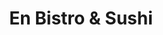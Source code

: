 ---
layout: place
title: "En Bistro & Sushi"
permalink: /maryland/potomac/en-bistro-sushi.html
stateAbbr: MD
stateName: Maryland
cityName: Potomac
seo:
  name: "En Bistro & Sushi"
  type: Restaurant
  links: http://www.enbistro.com/
description: "En Bistro & Sushi serves delicious sushi in Potomac, Maryland. Try fresh Japanese dishes for a great dining experience. Available for takeout, delivery, lunch, and dinner."
place_id: ChIJoWGLOqU0tokRoHQiECMaqWc
photos:
  - name: >-
      places/ChIJoWGLOqU0tokRoHQiECMaqWc/photos/AeeoHcIlgjZlQLfi2SvssEKl5NNQdwyKZOAJ6sIMp8qgJ4Mk5lEICK0f7CFVoBhpfUgxzYPlYF-hyUEjj8RZJFoXJhQk2_UAK409cjv535oVXuhkjWraJKUBZZMV7r8Wg-eXbH1i7RajV9gY8VdoVEj8sPg_kfowyqYWftuKO_L-2sn6AGViUgoQs1-cr9r2UucKfWzu4EllhCYymWKHsaLgr8jL8OCz_aix04UXAw_8LSozXvwaCxavPha8FrhuLMnSAJRNBjZd3pPOe1Tw3DzjCRLx8FXYu4MGzva8MNgaIvcVnAi6JqyAdyk6tVCkxALwxaAF_Ep6cOoiFjg8vqvoBpXprZR6Gh78B__94qoBvmSvivszBJegaEclrMVe2Y79NR9Lj3rh-Of6mqul1ybeQvNnvdyqA0eGiXeowqXVX9aGYw
    widthPx: 3264
    heightPx: 1836
    authorAttributions:
      - displayName: S N
        uri: https://maps.google.com/maps/contrib/112029812356072347640
        photoUri: >-
          https://lh3.googleusercontent.com/a-/ALV-UjVy3_L8x0BJioaSpDprk10PPHSXaP7lW6hq2ld4NoPSYwKwXtLc8A=s100-p-k-no-mo
    flagContentUri: >-
      https://www.google.com/local/imagery/report/?cb_client=maps_api_places.places_api&image_key=!1e10!2sCIHM0ogKEICAgICExNfnQw&hl=en-US
    googleMapsUri: >-
      https://www.google.com/maps/place//data=!3m4!1e2!3m2!1sCIHM0ogKEICAgICExNfnQw!2e10!4m2!3m1!1s0x89b634a53a8b61a1:0x67a91a23102274a0
  - name: >-
      places/ChIJoWGLOqU0tokRoHQiECMaqWc/photos/AeeoHcLfoB2JWVsa4UEAS5OeCw063TZ-8o3IIRRp3SiIWfj9MExCG9yphv_BXVG6xHd26WS9amSif4SwWsIXhBCvEdMTNER7uuUQjevZa_mjPiqDo-INZysvwH4ZwDWgZ1K2r7l7PcekIK9MMu5yyTFKK8Nlu_Iq-3y87Gdg8trG1Ox9QSA83dfIKq_CwrkLFA8zqKW1QJ4ZTnmp78LsiPaEbp0dnEhM1_RGF4aW_rG-TGOw1X7FwJU6bD1MQYhFXhtNG-ASnD4CRQhOcQk-NEWTICg_TnemnfnAolKoC6448zKCHGJRhAqIG6yDE9KJ0eW_n_xf9dimyr4bEZ75jpDa19KHPKtCNwwDua0ezgsYTuf1CGiHVsfzktAwAf5A0b3_BAaUiCP7O-RzUkzy2LhsGA5A6Urtjrd-scW_XCjDZltl9Q
    widthPx: 3449
    heightPx: 2210
    authorAttributions:
      - displayName: Benjamin VanEvery
        uri: https://maps.google.com/maps/contrib/111131100682304992386
        photoUri: >-
          https://lh3.googleusercontent.com/a-/ALV-UjUfDsMylAc6llC3-PuLmPT-VIv5QMa9NV3J2RKO2n3K6WYqMehFoA=s100-p-k-no-mo
    flagContentUri: >-
      https://www.google.com/local/imagery/report/?cb_client=maps_api_places.places_api&image_key=!1e10!2sCIHM0ogKEICAgID4g6uFLg&hl=en-US
    googleMapsUri: >-
      https://www.google.com/maps/place//data=!3m4!1e2!3m2!1sCIHM0ogKEICAgID4g6uFLg!2e10!4m2!3m1!1s0x89b634a53a8b61a1:0x67a91a23102274a0
  - name: >-
      places/ChIJoWGLOqU0tokRoHQiECMaqWc/photos/AeeoHcIi10zCVx1QOOvbD9Zi8q_-rOxXc5fFzGAqppezDj7mcictyuDSVatJI9yw_aS06i7nm2edlMlmGzHxtlgEF1sqmPQOUyCoCUcr6ew_ineJ5x4eD7D5pyhFoOZjr_F68VmpoRWmUyEDvFOCXyZnStiHi33cGNHsRWbSJIlGOGXo9xWrZX0dECmWonm93m4kkY1Y93WeYze59HqUnASH4VBVasOSHs64basILnNfJgBBHZouimGasBZ7eLWFs7WlI7Ka60plp-taA6BnuD5ERbhecBHH0hotDOfZ0c5vtfLB5auGedHxAGlb7DUG29OThmrliALRcI7SX0ZJ3BDf69cOBXY4amHkyUGCEFLipbe-d9JLpm0_SLXEk6jRMmly15tdn1HoHrcLPTN7wkKyYoxI5Ch6zs_LyyCNqCWNNS9gOw
    widthPx: 3024
    heightPx: 4032
    authorAttributions:
      - displayName: Ariel Lee
        uri: https://maps.google.com/maps/contrib/111534888607172119333
        photoUri: >-
          https://lh3.googleusercontent.com/a-/ALV-UjUPc4S_uCC767Kt3Xulk-CfJaGo8B926_iZw0Aq1ahm1fqme6QJ=s100-p-k-no-mo
    flagContentUri: >-
      https://www.google.com/local/imagery/report/?cb_client=maps_api_places.places_api&image_key=!1e10!2sCIHM0ogKEICAgICL1t7JPg&hl=en-US
    googleMapsUri: >-
      https://www.google.com/maps/place//data=!3m4!1e2!3m2!1sCIHM0ogKEICAgICL1t7JPg!2e10!4m2!3m1!1s0x89b634a53a8b61a1:0x67a91a23102274a0
  - name: >-
      places/ChIJoWGLOqU0tokRoHQiECMaqWc/photos/AeeoHcIozxk-c7w_U21gQJZ89PZkwTvVHl3nbwG19Teq-sOnAJQn0NvWviRZX0j7y4BfcE6LZusD2HOhVh3VhRSm2FF-Mbw2G_NUjUzmEyPfmX6B4jEBAh-WVG7FRo4b9bWrvI2G9N_rMYAfqTxF0Yi4-t2wgiUNjeTB72CpK42pLS2gd58Yf-wzuRAbzzzWdga0UTzmuLQeRQ6wTBkXK6G88SyKSBGb-3MkhKrmTWhy7z-xh7dxUuzoE_n8VWbjFaScc3nyZheuDTSGwMaR8Xq_r-T8bmeSx5VwWCIlqfU7hq5qRHUPz8Fi4AhLSRrV8O1D83pnhjtNmhO_wexELw4ve7YwSNGAgHJjF_Dh6wYUZDp3L-Uz2yy3X9FFsBXYp2eIs3Qy0aef_jDPq8IBL_tb8jzQK2lTgyLdhCNY_n_xvr4
    widthPx: 4080
    heightPx: 3072
    authorAttributions:
      - displayName: Stephen Cox
        uri: https://maps.google.com/maps/contrib/118057390970786412671
        photoUri: >-
          https://lh3.googleusercontent.com/a-/ALV-UjUyXduZxQTHOw4HH55NGRT89YkKs_kd5di1OdpLC1de7XmyHUyGaA=s100-p-k-no-mo
    flagContentUri: >-
      https://www.google.com/local/imagery/report/?cb_client=maps_api_places.places_api&image_key=!1e10!2sCIHM0ogKEICAgID-joGzGg&hl=en-US
    googleMapsUri: >-
      https://www.google.com/maps/place//data=!3m4!1e2!3m2!1sCIHM0ogKEICAgID-joGzGg!2e10!4m2!3m1!1s0x89b634a53a8b61a1:0x67a91a23102274a0
  - name: >-
      places/ChIJoWGLOqU0tokRoHQiECMaqWc/photos/AeeoHcI-CjUhs1Dvn4Kqop2Vu5iAbyN6nQ_DcPkO88tgy2Gk5gWIx5AVuLW_mFJqNhzmNPBbbBFUmd4-_euxtsENdpU0q2GhBZWsyTLLZnCzS0uGwMWxct5OJYynQcuMQr3AjZNAyBm9e3iv4L12y1dh__X59pi3CRc0RodcSqRuGb75TRsX8mXSmw8SV2aBqGqPCn4B4gOa9CFxsWpGLcSHLcC8Pip41mXq-OtuoxCZu8t30XvTh02Tn5LfJ28t94tr6Ar8gi4e-xt6kMqKaaHa4woRUa5xGORK6-Buwzr1OtWTH4VgAv9nXKBGPcCoHxrTmPguTtIQ5HqgGjXLwYFEXGw8HzdEzujq7qy32deuzYFqSJYbfVbZly6rbXdRwxathf1WUvqGNqnPXueUNgcdkob0tjyuCCCdaaVTCkoaUSoJqag
    widthPx: 4032
    heightPx: 3024
    authorAttributions:
      - displayName: Sweet Kitty
        uri: https://maps.google.com/maps/contrib/116625632391101254129
        photoUri: >-
          https://lh3.googleusercontent.com/a-/ALV-UjWK8qATQMxIejT7mfZFOMyE5tQdcUocltei9XnW737Uf4fKG13n=s100-p-k-no-mo
    flagContentUri: >-
      https://www.google.com/local/imagery/report/?cb_client=maps_api_places.places_api&image_key=!1e10!2sCIHM0ogKEICAgIDM1YaauQE&hl=en-US
    googleMapsUri: >-
      https://www.google.com/maps/place//data=!3m4!1e2!3m2!1sCIHM0ogKEICAgIDM1YaauQE!2e10!4m2!3m1!1s0x89b634a53a8b61a1:0x67a91a23102274a0
  - name: >-
      places/ChIJoWGLOqU0tokRoHQiECMaqWc/photos/AeeoHcK1-ItCnFgh5LuDqnShmsUf9nvJtCG9wNqBMxlczTXoS5-hO_hJIYL3cjwzDkOSARkGergkzfRsVD2RXS6O1VI8-uJPV0EKE-zdn8d6D9_LRYWykoSSH4Htldd3BILlxK8MdNeXnC83xbPgLyqE3D0WKE7lbvvKcf9yV2avhxkSRnH-nKAoSbbjjBEN1vcg89X3eC-_vwbODiT9YDlnBcEvR6RAyzA6pKaxJVFEWSE4VXhVi5kqxyxW5jcJrNhHw9ztqyGOaoIDkHiyc075lf_ScvHC2PgTtda-ihcW6zO0E9XwqVyrbNyXnzQDOrMSERS51iqHtZ8caA1uDsehKvqR-NrWqxZSQA5sN2wmrOh8M0ZtZKphcp2-t2i5yABa6gmsbsxjau86ziZuwhB1SLFk6B5pFTT7XbwCSxlImJILOg
    widthPx: 3024
    heightPx: 4032
    authorAttributions:
      - displayName: Sweet Kitty
        uri: https://maps.google.com/maps/contrib/116625632391101254129
        photoUri: >-
          https://lh3.googleusercontent.com/a-/ALV-UjWK8qATQMxIejT7mfZFOMyE5tQdcUocltei9XnW737Uf4fKG13n=s100-p-k-no-mo
    flagContentUri: >-
      https://www.google.com/local/imagery/report/?cb_client=maps_api_places.places_api&image_key=!1e10!2sCIHM0ogKEICAgIDM1YauIg&hl=en-US
    googleMapsUri: >-
      https://www.google.com/maps/place//data=!3m4!1e2!3m2!1sCIHM0ogKEICAgIDM1YauIg!2e10!4m2!3m1!1s0x89b634a53a8b61a1:0x67a91a23102274a0
  - name: >-
      places/ChIJoWGLOqU0tokRoHQiECMaqWc/photos/AeeoHcKx6l986NUF7V-tOALuXKybxTHjiPKZ9lgeU9jnlk3ex8Z3CqmG9S2C8sphbTFFQR4udLh1KLXE6rM6Akn5hSCfzZiwFkLu0om_2ByptsslLqBJZ9D45ICaRyHPfXlMgl3ZRgppTUfcrtfqXqVDSci01dsmo-glciBM6Snmlvi7BuAboP5Remi7p371UBdZ-oNjpTbg3w6xn3j8_HOtICONb9ejqJmwmLy-8E7Rnd6SiUOp_dWZjnveoll1mQBjSaKFS0G5ibfbrnRxmrYw1DiZUFmUv0scAfRMMINnOJhbGnL57vyVqxS-4BPXsKWSrX6CfbLezCFt3MQPPoX9Kdpn9lPqsKLb-wkIHPeZYdEtjicxdaO-_iA7tE-WbnWyBQmyeG3f1EpWpkx1mnKAyplWz9O5XMqB-3q9fboHtGZ0eQ
    widthPx: 1920
    heightPx: 1080
    authorAttributions:
      - displayName: Mario V
        uri: https://maps.google.com/maps/contrib/110409637560811324022
        photoUri: >-
          https://lh3.googleusercontent.com/a-/ALV-UjXwsZZMN4JLZ3segT1czziWEX316n_4jkTRgFaI2DBA8KMDrAs_=s100-p-k-no-mo
    flagContentUri: >-
      https://www.google.com/local/imagery/report/?cb_client=maps_api_places.places_api&image_key=!1e10!2sCIHM0ogKEICAgICk5qyNYg&hl=en-US
    googleMapsUri: >-
      https://www.google.com/maps/place//data=!3m4!1e2!3m2!1sCIHM0ogKEICAgICk5qyNYg!2e10!4m2!3m1!1s0x89b634a53a8b61a1:0x67a91a23102274a0
  - name: >-
      places/ChIJoWGLOqU0tokRoHQiECMaqWc/photos/AeeoHcJ0zGzrIMmdlH8aCHHnFjDv6FcX2Ph5fndJ06DCuDiiBVKtZYzRzloo5bbI9tjAyK16wwdLl1P5-jpiF5JZyqkuVOCP8EEqIn4ojdoUvAthA7wjvKzI01dxWVnrgjSflHCXGEAU4RVW3M7oWldMOOThxR8-7CzTfnztXllL98r6wY_RbYc4on-qxQIA6xFU2Aq7u8vV33xPh55CmpYpxtG6_sLBgQnF0S3OI5F2y2HuT1dR3gTDAkN0bN5rrG9Duj0W5-z___aBjkTjaQS9RBKlHcnORYQf2gR2-Bk2l2KwsVVRU0ilMhJP6ts6YcOEpKQc-PoyWD6XAPSJSiGKaqmJot3F8F2b7VfNl75EbJzUV1w64LU70KNUrSPSwkeBLIJ9XG91h-h7QgIwlFVYL4qXx32NRd02APF6uo-fWgUmjw
    widthPx: 1920
    heightPx: 1080
    authorAttributions:
      - displayName: Mario V
        uri: https://maps.google.com/maps/contrib/110409637560811324022
        photoUri: >-
          https://lh3.googleusercontent.com/a-/ALV-UjXwsZZMN4JLZ3segT1czziWEX316n_4jkTRgFaI2DBA8KMDrAs_=s100-p-k-no-mo
    flagContentUri: >-
      https://www.google.com/local/imagery/report/?cb_client=maps_api_places.places_api&image_key=!1e10!2sCIHM0ogKEICAgICk5qyNIg&hl=en-US
    googleMapsUri: >-
      https://www.google.com/maps/place//data=!3m4!1e2!3m2!1sCIHM0ogKEICAgICk5qyNIg!2e10!4m2!3m1!1s0x89b634a53a8b61a1:0x67a91a23102274a0
  - name: >-
      places/ChIJoWGLOqU0tokRoHQiECMaqWc/photos/AeeoHcLUfVBvia4wVBcBtKIG81e3x8lqPL1r_ygRxU1clUK5Bi0R1LzURhlo4AzbI1wbWC4NlujozcvUmf8wO-fp-pOGzmlcDbazCRsRrMge-qNgpf_Jfk46Ss_FCAI9EX714P_pjXgtaYegnkIJbVy3mreTejOWbImFg0ZGi1BGYnnCRPP380XzU4gPGL-iHpoiqJDyEsfH5VM4CbMIgR-6Qo9IVrHbBBIhyC5Jl9hlNlm4NhrX5hcwuC8o9rLzDdXmoh3QW0RtjteDsh956wr0us3-kosxela2KwTYEaa2DknlCpyix_PSFR7V7O5swO-1Gnktmxf717NUh6u93Yb9vWsyvEmpUsB2tZ2ou6bNMfIFmlE_WRAHINq__S-gf8I_zYPr0JhsYi3yoqnQ10awFtXiY_B9t54eWJlLP2F_t93pPA
    widthPx: 1920
    heightPx: 1080
    authorAttributions:
      - displayName: Mario V
        uri: https://maps.google.com/maps/contrib/110409637560811324022
        photoUri: >-
          https://lh3.googleusercontent.com/a-/ALV-UjXwsZZMN4JLZ3segT1czziWEX316n_4jkTRgFaI2DBA8KMDrAs_=s100-p-k-no-mo
    flagContentUri: >-
      https://www.google.com/local/imagery/report/?cb_client=maps_api_places.places_api&image_key=!1e10!2sCIHM0ogKEICAgIC41ezXZA&hl=en-US
    googleMapsUri: >-
      https://www.google.com/maps/place//data=!3m4!1e2!3m2!1sCIHM0ogKEICAgIC41ezXZA!2e10!4m2!3m1!1s0x89b634a53a8b61a1:0x67a91a23102274a0
  - name: >-
      places/ChIJoWGLOqU0tokRoHQiECMaqWc/photos/AeeoHcI-7jUvMylTJlnLaADTAf4nTJMyPEdQOtlYCHoxKrGvBrp3bjRWS4JDkMigniFOsmb6JqDAEOT-lvt1XX-tRdP4Fh4g7OOdKFBMZqiffqY5mvteOV760BzsJUwwakFBXtjasdyZCmEowOS5fTHce-UknbVtA84p350hDp8DqwLjHQGaMB2hMBrmnrUi4lLsxnO2vw6iFR54SCAqtV3MEgoSJciLvhh0QxN3PnaVqJthbKSVhTG4-iqhfAD9M7nHgi7NWcCFntxVSWmc990wpaUVorRPZrW70DoT_beF4993MiN_jmmfsJxjr4Dtq8PXKWjVk6Jm-KN9SQrVpiszHAJwVH3rFdvAyphl5bCzKeH2vvDYBajl1X_HOzUL1IQIcccA_KHVvUFFJUfCgqtFKrGZnrJ6qdvtVgkbgJeFWus9aw
    widthPx: 3024
    heightPx: 4032
    authorAttributions:
      - displayName: Ariel Lee
        uri: https://maps.google.com/maps/contrib/111534888607172119333
        photoUri: >-
          https://lh3.googleusercontent.com/a-/ALV-UjUPc4S_uCC767Kt3Xulk-CfJaGo8B926_iZw0Aq1ahm1fqme6QJ=s100-p-k-no-mo
    flagContentUri: >-
      https://www.google.com/local/imagery/report/?cb_client=maps_api_places.places_api&image_key=!1e10!2sCIHM0ogKEICAgICL1t7JXg&hl=en-US
    googleMapsUri: >-
      https://www.google.com/maps/place//data=!3m4!1e2!3m2!1sCIHM0ogKEICAgICL1t7JXg!2e10!4m2!3m1!1s0x89b634a53a8b61a1:0x67a91a23102274a0
address: 9945 Falls Rd, Potomac, MD 20854, USA
street: 9945 Falls Rd
city: Potomac
state: MD
zip: '20854'
country: USA
neighborhood: null
latitude: '39.018681'
longitude: '-77.207985'
accessibility_options:
  wheelchairAccessibleParking: true
  wheelchairAccessibleEntrance: true
  wheelchairAccessibleRestroom: true
  wheelchairAccessibleSeating: true
business_status: OPERATIONAL
name: En Bistro & Sushi
google_maps_links:
  directionsUri: >-
    https://www.google.com/maps/dir//''/data=!4m7!4m6!1m1!4e2!1m2!1m1!1s0x89b634a53a8b61a1:0x67a91a23102274a0!3e0
  placeUri: https://maps.google.com/?cid=7469530194867549344
  writeAReviewUri: >-
    https://www.google.com/maps/place//data=!4m3!3m2!1s0x89b634a53a8b61a1:0x67a91a23102274a0!12e1
  reviewsUri: >-
    https://www.google.com/maps/place//data=!4m4!3m3!1s0x89b634a53a8b61a1:0x67a91a23102274a0!9m1!1b1
  photosUri: >-
    https://www.google.com/maps/place//data=!4m3!3m2!1s0x89b634a53a8b61a1:0x67a91a23102274a0!10e5
primary_type: Sushi Restaurant
opening_hours:
  regular: null
  current: null
secondary_opening_hours:
  regular:
    weekdayDescriptions: null
    type: null
  current:
    weekdayDescriptions: null
    type: null
phone: (301) 983-8600
price_level: null
price_range: $10 &ndash; $20
rating: '4.2'
rating_count: 142
website: http://www.enbistro.com/
reviews:
  - name: >-
      places/ChIJoWGLOqU0tokRoHQiECMaqWc/reviews/ChZDSUhNMG9nS0VJQ0FnSUNMMXQ3SmJnEAE
    relativePublishTimeDescription: 9 months ago
    rating: 5
    text:
      text: >-
        This is an underrated restaurant, and I'm surprised it's not always
        packed! The seafood is incredibly fresh, with tender and succulent
        texture, and both the cooking methods and seasoning are spot on. Every
        dish is delicious, highly recommended!
      languageCode: en
    originalText:
      text: >-
        This is an underrated restaurant, and I'm surprised it's not always
        packed! The seafood is incredibly fresh, with tender and succulent
        texture, and both the cooking methods and seasoning are spot on. Every
        dish is delicious, highly recommended!
      languageCode: en
    authorAttribution:
      displayName: Ariel Lee
      uri: https://www.google.com/maps/contrib/111534888607172119333/reviews
      photoUri: >-
        https://lh3.googleusercontent.com/a-/ALV-UjUPc4S_uCC767Kt3Xulk-CfJaGo8B926_iZw0Aq1ahm1fqme6QJ=s128-c0x00000000-cc-rp-mo
    publishTime: '2024-06-18T22:59:19.196492Z'
    flagContentUri: >-
      https://www.google.com/local/review/rap/report?postId=ChZDSUhNMG9nS0VJQ0FnSUNMMXQ3SmJnEAE&d=17924085&t=1
    googleMapsUri: >-
      https://www.google.com/maps/reviews/data=!4m6!14m5!1m4!2m3!1sChZDSUhNMG9nS0VJQ0FnSUNMMXQ3SmJnEAE!2m1!1s0x89b634a53a8b61a1:0x67a91a23102274a0
  - name: >-
      places/ChIJoWGLOqU0tokRoHQiECMaqWc/reviews/ChdDSUhNMG9nS0VJQ0FnSURGbHNtczZBRRAB
    relativePublishTimeDescription: a year ago
    rating: 2
    text:
      text: >-
        I picked this place cause of the better reviews it had over another
        local restaurant. I ordered take out and the customer service over the
        phone was super prompt and friendly! I ordered their vegetarian orange
        chicken, but I’m highly disappointed. I’m giving 2 stars to be generous.
        This was the absolute most flavorless thing I’ve ever eaten, especially
        in the Asian cuisine. The sauce was watery and had no orange flavor at
        all. Which is crazy cause it looked like it had so much flavor to it. I
        had to drown the food in soy sauce to actually have flavor. Otherwise
        the texture of the fake chicken was good compared to most places and
        TONS of broccoli in the bowl too which most places don’t give that much.
        But I’m extremely disappointed it had no flavor. $20 wasted…
      languageCode: en
    originalText:
      text: >-
        I picked this place cause of the better reviews it had over another
        local restaurant. I ordered take out and the customer service over the
        phone was super prompt and friendly! I ordered their vegetarian orange
        chicken, but I’m highly disappointed. I’m giving 2 stars to be generous.
        This was the absolute most flavorless thing I’ve ever eaten, especially
        in the Asian cuisine. The sauce was watery and had no orange flavor at
        all. Which is crazy cause it looked like it had so much flavor to it. I
        had to drown the food in soy sauce to actually have flavor. Otherwise
        the texture of the fake chicken was good compared to most places and
        TONS of broccoli in the bowl too which most places don’t give that much.
        But I’m extremely disappointed it had no flavor. $20 wasted…
      languageCode: en
    authorAttribution:
      displayName: Cece Neher
      uri: https://www.google.com/maps/contrib/109743192366368626327/reviews
      photoUri: >-
        https://lh3.googleusercontent.com/a/ACg8ocLHhfc4MO02etVuU77rPmGtLOQyLgolf854lOLeYwQBGX4NCcA=s128-c0x00000000-cc-rp-mo
    publishTime: '2023-11-07T01:46:11.655027Z'
    flagContentUri: >-
      https://www.google.com/local/review/rap/report?postId=ChdDSUhNMG9nS0VJQ0FnSURGbHNtczZBRRAB&d=17924085&t=1
    googleMapsUri: >-
      https://www.google.com/maps/reviews/data=!4m6!14m5!1m4!2m3!1sChdDSUhNMG9nS0VJQ0FnSURGbHNtczZBRRAB!2m1!1s0x89b634a53a8b61a1:0x67a91a23102274a0
  - name: >-
      places/ChIJoWGLOqU0tokRoHQiECMaqWc/reviews/ChZDSUhNMG9nS0VJQ0FnSURQZzRqQUt3EAE
    relativePublishTimeDescription: 4 months ago
    rating: 4
    text:
      text: >-
        Cute little place.  The staff is super nice.  They always seems to have
        a table open even when the other places in the neighborhood don't. 
        That's most likely because the people who live in the surrounding area
        don't have very good taste to begin with, as evidenced by the abundance
        of super tacky McMansions.
      languageCode: en
    originalText:
      text: >-
        Cute little place.  The staff is super nice.  They always seems to have
        a table open even when the other places in the neighborhood don't. 
        That's most likely because the people who live in the surrounding area
        don't have very good taste to begin with, as evidenced by the abundance
        of super tacky McMansions.
      languageCode: en
    authorAttribution:
      displayName: Matthew Herman
      uri: https://www.google.com/maps/contrib/110139069913404624892/reviews
      photoUri: >-
        https://lh3.googleusercontent.com/a/ACg8ocJdIKfk1BkoFSBtfdjBvZzMKfQa7LXV_K6M_oNUPckENXCDCHOD=s128-c0x00000000-cc-rp-mo-ba2
    publishTime: '2024-12-05T03:36:26.660368Z'
    flagContentUri: >-
      https://www.google.com/local/review/rap/report?postId=ChZDSUhNMG9nS0VJQ0FnSURQZzRqQUt3EAE&d=17924085&t=1
    googleMapsUri: >-
      https://www.google.com/maps/reviews/data=!4m6!14m5!1m4!2m3!1sChZDSUhNMG9nS0VJQ0FnSURQZzRqQUt3EAE!2m1!1s0x89b634a53a8b61a1:0x67a91a23102274a0
  - name: >-
      places/ChIJoWGLOqU0tokRoHQiECMaqWc/reviews/ChdDSUhNMG9nS0VJQ0FnSURCX2YzbTF3RRAB
    relativePublishTimeDescription: 2 years ago
    rating: 5
    text:
      text: >-
        Wonderful dining experience! The Tom Ka soup is delicious — such an
        incredible coconut broth! Our three sushi rolls were beautifully plated
        and had a great blend of flavors. We also tried the new Beef Tataki
        appetizer — tender and savory. Top off your meal with the mango sticky
        rice for a very satisfying sweet treat. Can’t wait to come back next
        time I’m in the area!
      languageCode: en
    originalText:
      text: >-
        Wonderful dining experience! The Tom Ka soup is delicious — such an
        incredible coconut broth! Our three sushi rolls were beautifully plated
        and had a great blend of flavors. We also tried the new Beef Tataki
        appetizer — tender and savory. Top off your meal with the mango sticky
        rice for a very satisfying sweet treat. Can’t wait to come back next
        time I’m in the area!
      languageCode: en
    authorAttribution:
      displayName: Leslie Mills
      uri: https://www.google.com/maps/contrib/115685783151668286203/reviews
      photoUri: >-
        https://lh3.googleusercontent.com/a-/ALV-UjVsGsp000J5al8hR7EO85c2OXdH8Euhea0wDcNdGhVrxyNFF0c=s128-c0x00000000-cc-rp-mo-ba2
    publishTime: '2023-01-27T00:20:34.479467Z'
    flagContentUri: >-
      https://www.google.com/local/review/rap/report?postId=ChdDSUhNMG9nS0VJQ0FnSURCX2YzbTF3RRAB&d=17924085&t=1
    googleMapsUri: >-
      https://www.google.com/maps/reviews/data=!4m6!14m5!1m4!2m3!1sChdDSUhNMG9nS0VJQ0FnSURCX2YzbTF3RRAB!2m1!1s0x89b634a53a8b61a1:0x67a91a23102274a0
  - name: >-
      places/ChIJoWGLOqU0tokRoHQiECMaqWc/reviews/ChdDSUhNMG9nS0VJQ0FnSURmOUtIUjNBRRAB
    relativePublishTimeDescription: 3 months ago
    rating: 2
    text:
      text: >-
        I ordered chicken fried rice. I received chicken and rice, see picture ,
        sad looking "chicken fried rice"
      languageCode: en
    originalText:
      text: >-
        I ordered chicken fried rice. I received chicken and rice, see picture ,
        sad looking "chicken fried rice"
      languageCode: en
    authorAttribution:
      displayName: Jen Castro
      uri: https://www.google.com/maps/contrib/103163625727976263331/reviews
      photoUri: >-
        https://lh3.googleusercontent.com/a-/ALV-UjWRcFog4FXha2aJHZ-mWBGYwBZXt_1I5mjUv_rK58o_F1fmSVQ=s128-c0x00000000-cc-rp-mo-ba4
    publishTime: '2025-01-04T08:22:14.397173Z'
    flagContentUri: >-
      https://www.google.com/local/review/rap/report?postId=ChdDSUhNMG9nS0VJQ0FnSURmOUtIUjNBRRAB&d=17924085&t=1
    googleMapsUri: >-
      https://www.google.com/maps/reviews/data=!4m6!14m5!1m4!2m3!1sChdDSUhNMG9nS0VJQ0FnSURmOUtIUjNBRRAB!2m1!1s0x89b634a53a8b61a1:0x67a91a23102274a0
parking_options:
  freeParkingLot: true
  freeStreetParking: true
payment_options:
  acceptsCreditCards: true
  acceptsDebitCards: true
  acceptsCashOnly: false
  acceptsNfc: true
allow_dogs: null
curbside_pickup: null
delivery: true
dine_in: true
good_for_children: true
good_for_groups: null
good_for_sports: null
live_music: false
menu_for_children: false
outdoor_seating: false
reservable: true
restroom: true
serves_beer: true
serves_breakfast: null
serves_brunch: false
serves_cocktails: null
serves_coffee: null
serves_dinner: true
serves_dessert: true
serves_lunch: true
serves_vegetarian_food: true
serves_wine: true
takeout: true
summary: null

---